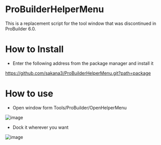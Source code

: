 # ProBuilderHelperMenu

This is a replacement script for the tool window that was discontinued in ProBuilder 6.0.

# How to Install

- Enter the following address from the package manager and install it

https://github.com/sakana3/ProBuilderHelperMenu.git?path=package

# How to use

- Open window form Tools/ProBuilder/OpenHelperMenu

![image](https://github.com/user-attachments/assets/9db49d7e-1a82-495b-a26c-27acb5eeac32)

- Dock it wherever you want

![image](https://github.com/user-attachments/assets/69e6a80a-b4d7-4a54-a3b3-44cd8bd0eaff)
